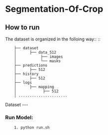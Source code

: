 # Segmentation-Of-Crop


How to run
----------
The dataset is organized in the folloing way::
::

        ├── dataset
        │      ├── data_512
        │           ├── images
        │           └── masks
        ├── predictions
        │      ├── 512
        ├── history
        │      ├── 512
        ├── logs
        │      ├── mapping
        │            ├── 512
        │ ......................

Dataset --- 

### Run Model:
     
        1. python run.sh
        



